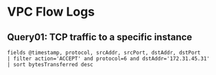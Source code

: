 # VPC Flow Logs

## Query01: TCP traffic to a specific instance

```
fields @timestamp, protocol, srcAddr, srcPort, dstAddr, dstPort
| filter action='ACCEPT' and protocol=6 and dstAddr='172.31.45.31'
| sort bytesTransferred desc
```


